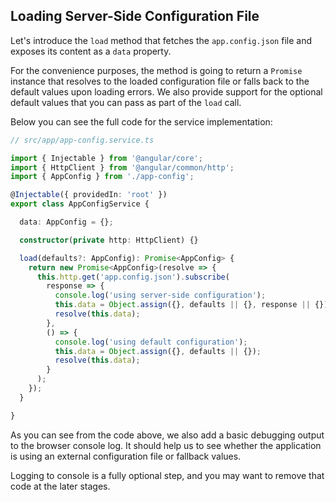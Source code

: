 ## Loading Server-Side Configuration File

Let's introduce the `load` method that fetches the `app.config.json` file and exposes its content as a `data` property.

For the convenience purposes, the method is going to return a `Promise` instance
that resolves to the loaded configuration file or falls back to the default values upon loading errors.
We also provide support for the optional default values that you can pass as part of the `load` call.

Below you can see the full code for the service implementation:

```ts
// src/app/app-config.service.ts

import { Injectable } from '@angular/core';
import { HttpClient } from '@angular/common/http';
import { AppConfig } from './app-config';

@Injectable({ providedIn: 'root' })
export class AppConfigService {

  data: AppConfig = {};

  constructor(private http: HttpClient) {}

  load(defaults?: AppConfig): Promise<AppConfig> {
    return new Promise<AppConfig>(resolve => {
      this.http.get('app.config.json').subscribe(
        response => {
          console.log('using server-side configuration');
          this.data = Object.assign({}, defaults || {}, response || {});
          resolve(this.data);
        },
        () => {
          console.log('using default configuration');
          this.data = Object.assign({}, defaults || {});
          resolve(this.data);
        }
      );
    });
  }

}
```

As you can see from the code above, we also add a basic debugging output to the browser console log.
It should help us to see whether the application is using an external configuration file or fallback values.

Logging to console is a fully optional step, and you may want to remove that code at the later stages.
